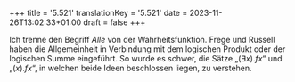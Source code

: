 +++
title = '5.521'
translationKey = '5.521'
date = 2023-11-26T13:02:33+01:00
draft = false
+++

Ich trenne den Begriff <em class="germph">Alle</em> von der Wahrheitsfunktion.
Frege und Russell haben die Allgemeinheit in Verbindung mit dem logischen Produkt oder der logischen Summe eingeführt. So wurde es schwer, die Sätze „<span class="mathmode"><span class="quant">(<span class="symbol">∃</span><var>x</var>).</span><var>fx</var></span>“ und „<span class="mathmode"><span class="quant">(<var>x</var>).</span><var>fx</var></span>“, in welchen beide Ideen beschlossen liegen, zu verstehen.
